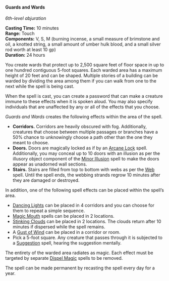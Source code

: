#### Guards and Wards
<!-- markdownlint-disable link-image-reference-definitions -->
[_metadata_:spell_name]:- "Guards and Wards"
[_metadata_:spell_level]:- "6"
[_metadata_:spell_school]:- "abjuration"
[_metadata_:ritual]:- "false"
[_metadata_:casting_time_amount]:- "10"
[_metadata_:casting_time_unit]:- "minutes"
[_metadata_:range]:- "Touch"
[_metadata_:target]:- "Up to 2,500 square feet of floor space in up to one hundred contiguous 5-foot squares"
[_metadata_:components_verbal]:- "true"
[_metadata_:components_somatic]:- "true"
[_metadata_:components_material]:- "true"
[_metadata_:components_material_description]:- "burning incense, a small measure of brimstone and oil, a knotted string, a small amount of umber hulk blood, and a small silver rod worth at least 10 gp"
[_metadata_:components_material_cost]:- "10 gp"
[_metadata_:duration]:- "24 hours"
[_metadata_:concentration]:- "false"
[_metadata_:saving_throw]:- "Special"
[_metadata_:saving_throw_success]:- "special"
[_metadata_:compared_to_wotc_srd_5.1]:- "mechanics_same_wording_different"
[_metadata_:compared_to_a5e_srd]:- "mechanics_same_wording_different"
<!-- markdownlint-disable-next-line no-emphasis-as-heading -->
_6th-level abjuration_

**Casting Time:** 10 minutes \
**Range:** Touch \
**Components:** V, S, M (burning incense, a small measure of brimstone and oil, a knotted string, a small amount of umber hulk blood, and a small silver rod worth at least 10 gp) \
**Duration:** 24 hours

You create wards that protect up to 2,500 square feet of floor space in up to one hundred contiguous 5-foot squares.
Each warded area has a maximum height of 20 feet and can be shaped.
Multiple stories of a building can be warded by dividing the area among them if you can walk from one to the next while the spell is being cast.

When the spell is cast, you can create a password that can make a creature immune to these effects when it is spoken aloud.
You may also specify individuals that are unaffected by any or all of the effects that you choose.

_Guards and Wards_ creates the following effects within the area of the spell.

- **Corridors.**
  Corridors are heavily obscured with fog.
  Additionally, creatures that choose between multiple passages or branches have a 50% chance to unknowingly choose a path other than the one they meant to choose.
- **Doors.**
  Doors are magically locked as if by an [Arcane Lock](#Arcane_Lock_arcane_lock) spell.
  Additionally, you may conceal up to 10 doors with an illusion as per the illusory object component of the [Minor Illusion](#Minor_Illusion_minor_illusion) spell to make the doors appear as unadorned wall sections.
- **Stairs.**
  Stairs are filled from top to bottom with webs as per the [Web](#Web_web) spell.
  Until the spell ends, the webbing strands regrow 10 minutes after they are damaged or destroyed.

In addition, one of the following spell effects can be placed within the spell’s area.

- [Dancing Lights](#Dancing_Lights_dancing_lights) can be placed in 4 corridors and you can choose for them to repeat a simple sequence.
- [Magic Mouth](#Magic_Mouth_magic_mouth) spells can be placed in 2 locations.
- [Stinking Clouds](#Stinking_Cloud_stinking_cloud) can be placed in 2 locations.
  The clouds return after 10 minutes if dispersed while the spell remains.
- A [Gust of Wind](#Gust_of_Wind_gust_of_wind) can be placed in a corridor or room.
- Pick a 5-foot square.
  Any creature that passes through it is subjected to a [Suggestion](#Suggestion_suggestion) spell, hearing the suggestion mentally.

The entirety of the warded area radiates as magic.
Each effect must be targeted by separate [Dispel Magic](#Dispel_Magic_dispel_magic) spells to be removed.

The spell can be made permanent by recasting the spell every day for a year.
